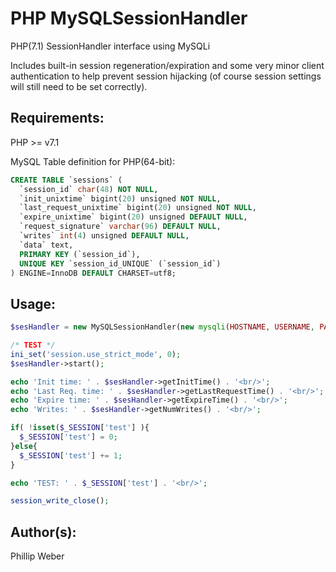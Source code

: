 # PHP MySQLSessionHandler
PHP(7.1) SessionHandler interface using MySQLi

Includes built-in session regeneration/expiration and some very minor client authentication to help prevent session hijacking (of course session settings will still need to be set correctly).

## Requirements:
PHP >= v7.1

MySQL Table definition for PHP(64-bit):
```sql
CREATE TABLE `sessions` (
  `session_id` char(48) NOT NULL,
  `init_unixtime` bigint(20) unsigned NOT NULL,
  `last_request_unixtime` bigint(20) unsigned NOT NULL,
  `expire_unixtime` bigint(20) unsigned DEFAULT NULL,
  `request_signature` varchar(96) DEFAULT NULL,
  `writes` int(4) unsigned DEFAULT NULL,
  `data` text,
  PRIMARY KEY (`session_id`),
  UNIQUE KEY `session_id_UNIQUE` (`session_id`)
) ENGINE=InnoDB DEFAULT CHARSET=utf8;
```

## Usage:
```php
$sesHandler = new MySQLSessionHandler(new mysqli(HOSTNAME, USERNAME, PASSWORD, DBN));

/* TEST */
ini_set('session.use_strict_mode', 0);
$sesHandler->start();

echo 'Init time: ' . $sesHandler->getInitTime() . '<br/>';
echo 'Last Req. time: ' . $sesHandler->getLastRequestTime() . '<br/>';
echo 'Expire time: ' . $sesHandler->getExpireTime() . '<br/>';
echo 'Writes: ' . $sesHandler->getNumWrites() . '<br/>';

if( !isset($_SESSION['test'] ){
  $_SESSION['test'] = 0;
}else{
  $_SESSION['test'] += 1;
}

echo 'TEST: ' . $_SESSION['test'] . '<br/>';

session_write_close();
```
## Author(s):
Phillip Weber
